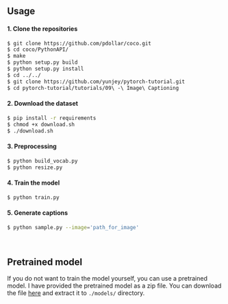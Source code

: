 ## Usage 


#### 1. Clone the repositories
```bash
$ git clone https://github.com/pdollar/coco.git
$ cd coco/PythonAPI/
$ make
$ python setup.py build
$ python setup.py install
$ cd ../../
$ git clone https://github.com/yunjey/pytorch-tutorial.git
$ cd pytorch-tutorial/tutorials/09\ -\ Image\ Captioning
```

#### 2. Download the dataset

```bash
$ pip install -r requirements
$ chmod +x download.sh
$ ./download.sh
```

#### 3. Preprocessing

```bash
$ python build_vocab.py   
$ python resize.py
```

#### 4. Train the model

```bash
$ python train.py    
```

#### 5. Generate captions


```bash
$ python sample.py --image='path_for_image'
```

<br>

## Pretrained model 

If you do not want to train the model yourself, you can use a pretrained model. I have provided the pretrained model as a zip file. You can download the file [here](https://www.dropbox.com/s/b7gyo15as6m6s7x/train_model.zip?dl=0) and extract it to `./models/` directory.
